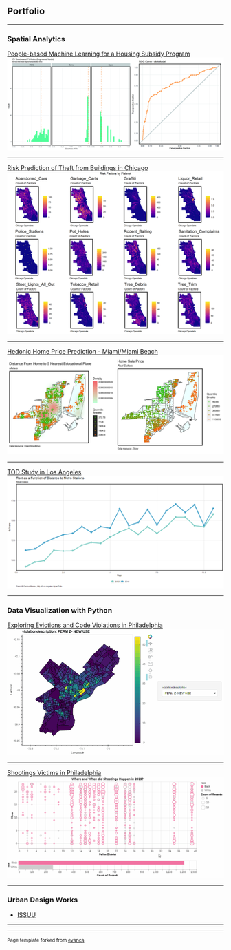 ## Portfolio

---
### Spatial Analytics

[People-based Machine Learning for a Housing Subsidy Program](/html/PeopleBasedMachineLearning.html)
<img src="images/peoplebasedml.jpg?raw=true"/>

---
[Risk Prediction of Theft from Buildings in Chicago](/html/CrimeRatePredict.html)
<img src="images/crime.png?raw=true"/>

---
[Hedonic Home Price Prediction - Miami/Miami Beach](/html/HomeValuePredict.html)
<img src="images/homeprice.png?raw=true"/>

---
[TOD Study in Los Angeles](/html/TOD.html)
<img src="images/TOD.png?raw=true"/>

---

### Data Visualization with Python

[Exploring Evictions and Code Violations in Philadelphia](/python/assignment-3.html)
<img src="images/codeviolation.gif?raw=true"/>

---
[Shootings Victims in Philadelphia](/python/assignment-2.html)
<img src="images/shoot.gif?raw=true"/>

---

### Urban Design Works

- [ISSUU](https://issuu.com/alumixx/docs/gatech_mud_zhang_chi)


---




---
<p style="font-size:11px">Page template forked from <a href="https://github.com/evanca/quick-portfolio">evanca</a></p>
<!-- Remove above link if you don't want to attibute -->
